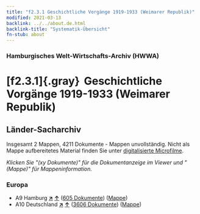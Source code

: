 ```yaml
---
title: "f2.3.1 Geschichtliche Vorgänge 1919-1933 (Weimarer Republik)"
modified: 2021-03-13
backlink: ../../about.de.html
backlink-title: "Systematik-Übersicht"
fn-stub: about
---
```


### Hamburgisches Welt-Wirtschafts-Archiv (HWWA)

# [f2.3.1]{.gray}&#8201; Geschichtliche Vorgänge 1919-1933 (Weimarer Republik)&#160; 







## Länder-Sacharchiv




Insgesamt 2 Mappen, 4211 Dokumente - Mappen unvollständig.
Nicht als Mappe aufbereitetes Material finden Sie unter [digitalisierte Microfilme](/film/h1_sh.de.html).

_Klicken Sie "(xy Dokumente)" für die Dokumentanzeige im Viewer und "(Mappe)" für Mappeninformation._




### Europa

- A9 Hamburg [**&nearr;**](../../../geo/i/140905/about.de.html "Hamburg (alle Mappen)") [**&uarr;**](../../../geo/about.de.html#A9 "Ländersystematik") (<a href="https://pm20.zbw.eu/iiifview/folder/sh/140905,182454" title="über: Hamburg : Geschichtliche Vorgänge 1919-1933 (Weimarer Republik)" target="_blank">605 Dokumente</a>) ([Mappe](../../../../folder/sh/1409xx/140905/1824xx/182454/about.de.html))
- A10 Deutschland [**&nearr;**](../../../geo/i/126128/about.de.html "Deutschland (alle Mappen)") [**&uarr;**](../../../geo/about.de.html#A10 "Ländersystematik") (<a href="https://pm20.zbw.eu/iiifview/folder/sh/126128,182454" title="über: Deutschland : Geschichtliche Vorgänge 1919-1933 (Weimarer Republik)" target="_blank">3606 Dokumente</a>) ([Mappe](../../../../folder/sh/1261xx/126128/1824xx/182454/about.de.html))








